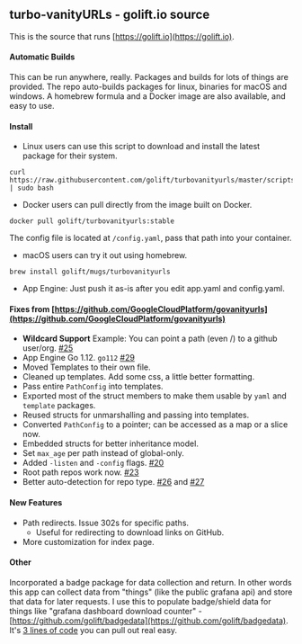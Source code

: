 turbo-vanityURLs - golift.io source
---

This is the source that runs [https://golift.io](https://golift.io).

#### Automatic Builds

This can be run anywhere, really. Packages and builds for lots of things are provided.
The repo auto-builds packages for linux, binaries for macOS and windows. A homebrew
formula and a Docker image are also available, and easy to use.

#### Install

- Linux users can use this script to download and install the latest package for their system.
```
curl https://raw.githubusercontent.com/golift/turbovanityurls/master/scripts/install.sh | sudo bash
```

- Docker users can pull directly from the image built on Docker.
```
docker pull golift/turbovanityurls:stable
```
The config file is located at `/config.yaml`, pass that path into your container.

- macOS users can try it out using homebrew.
```
brew install golift/mugs/turbovanityurls
```

- App Engine:
  Just push it as-is after you edit app.yaml and config.yaml.

#### Fixes from [https://github.com/GoogleCloudPlatform/govanityurls](https://github.com/GoogleCloudPlatform/govanityurls)

-   **Wildcard Support** Example: You can point a path (even /) to a github user/org. [#25](https://github.com/GoogleCloudPlatform/govanityurls/pull/25)
-   App Engine Go 1.12. `go112` [#29](https://github.com/GoogleCloudPlatform/govanityurls/pull/29)
-   Moved Templates to their own file.
-   Cleaned up templates. Add some css, a little better formatting.
-   Pass entire `PathConfig` into templates.
-   Exported most of the struct members to make them usable by `yaml` and `template` packages.
-   Reused structs for unmarshalling and passing into templates.
-   Converted `PathConfig` to a pointer; can be accessed as a map or a slice now.
-   Embedded structs for better inheritance model.
-   Set `max_age` per path instead of global-only.
-   Added `-listen` and `-config` flags. [#20](https://github.com/GoogleCloudPlatform/govanityurls/pull/20)
-   Root path repos work now. [#23](https://github.com/GoogleCloudPlatform/govanityurls/pull/23)
-   Better auto-detection for repo type. [#26](https://github.com/GoogleCloudPlatform/govanityurls/pull/26) and [#27](https://github.com/GoogleCloudPlatform/govanityurls/pull/27)

#### New Features
-   Path redirects. Issue 302s for specific paths.
    -   Useful for redirecting to download links on GitHub.
-   More customization for index page.

#### Other
Incorporated a badge package for data collection and return.
In other words this app can collect data from "things"
(like the public grafana api) and store that data for later requests.
I use this to populate badge/shield data for things like "grafana
dashboard download counter" - [https://github.com/golift/badgedata](https://github.com/golift/badgedata). It's [3 lines of code](https://github.com/golift/turbovanityurls/commit/89451a0a783b9c1991313c0a5cc6e70e9c023e14#diff-7ddfb3e035b42cd70649cc33393fe32c) you can pull out real easy.
